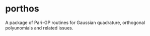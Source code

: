 # porthos
A package of Pari-GP routines for Gaussian quadrature, orthogonal polyunomials and related issues.
